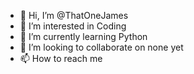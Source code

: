 - 👋 Hi, I’m @ThatOneJames
- 👀 I’m interested in Coding
- 🌱 I’m currently learning Python
- 💞️ I’m looking to collaborate on none yet
- 📫 How to reach me 

<!---
ThatOneJames/ThatOneJames is a ✨ special ✨ repository because its `README.md` (this file) appears on your GitHub profile.
You can click the Preview link to take a look at your changes.
--->

